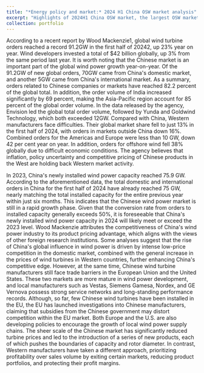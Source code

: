 ```yaml
---
title: "*Energy policy and market:* 2024 H1 China OSW market analysis"
excerpt: "Highlights of 2024H1 China OSW market, the largest OSW market around the world"
collection: portfolio
---
```


According to a recent report by Wood Mackenzie1, global wind turbine orders reached a record 91.2GW in the first half of 20242, up 23% year on year. Wind developers invested a total of $42 billion globally, up 3% from the same period last year. It is worth noting that the Chinese market is an important part of the global wind power growth year-on-year. Of the 91.2GW of new global orders, 70GW came from China's domestic market, and another 5GW came from China's international market. As a summary, orders related to Chinese companies or markets have reached 82.2 percent of the global total. In addition, the order volume of India increased significantly by 69 percent, making the Asia-Pacific region account for 85 percent of the global order volume. In the data released by the agency, Envision led the global total order volume, followed by Yunda and Goldwind Technology, which both exceeded 12GW. Compared with China, Western manufacturers face difficulties. Their global market share fell to just 13% in the first half of 2024, with orders in markets outside China down 16%. Combined orders for the Americas and Europe were less than 10 GW, down 42 per cent year on year. In addition, orders for offshore wind fell 38% globally due to difficult economic conditions. The agency believes that inflation, policy uncertainty and competitive pricing of Chinese products in the West are holding back Western market activity.

In 2023, China's newly installed wind power capacity reached 75.9 GW. According to the aforementioned data, the total domestic and international orders in China for the first half of 2024 have already reached 75 GW, nearly matching the total installed capacity for the entire previous year within just six months. This indicates that the Chinese wind power market is still in a rapid growth phase. Given that the conversion rate from orders to installed capacity generally exceeds 50%, it is foreseeable that China's newly installed wind power capacity in 2024 will likely meet or exceed the 2023 level.
Wood Mackenzie attributes the competitiveness of China's wind power industry to its product pricing advantage, which aligns with the views of other foreign research institutions. Some analyses suggest that the rise of China's global influence in wind power is driven by intense low-price competition in the domestic market, combined with the general increase in the prices of wind turbines in Western countries, further enhancing China's competitive edge. However, at the same time, Chinese wind turbine manufacturers still face trade barriers in the European Union and the United States. These two markets are more mature in wind power development, and local manufacturers such as Vestas, Siemens Gamesa, Nordex, and GE Vernova possess strong service networks and long-standing performance records.
Although, so far, few Chinese wind turbines have been installed in the EU, the EU has launched investigations into Chinese manufacturers, claiming that subsidies from the Chinese government may distort competition within the EU market. Both Europe and the U.S. are also developing policies to encourage the growth of local wind power supply chains. The sheer scale of the Chinese market has significantly reduced turbine prices and led to the introduction of a series of new products, each of which pushes the boundaries of capacity and rotor diameter. In contrast, Western manufacturers have taken a different approach, prioritizing profitability over sales volume by exiting certain markets, reducing product portfolios, and protecting their profit margins.
